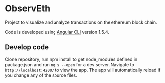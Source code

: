 # ObservEth

Project to visualize and analyze transactions on the ethereum block chain.


Code is developed using [Angular CLI](https://github.com/angular/angular-cli) version 1.5.4.

## Develop code
Clone repository, run npm install to get node_modules defined in package.json and run `ng s --open` for a dev server. Navigate to `http://localhost:4200/` to view the app. The app will automatically reload if you change any of the source files.
